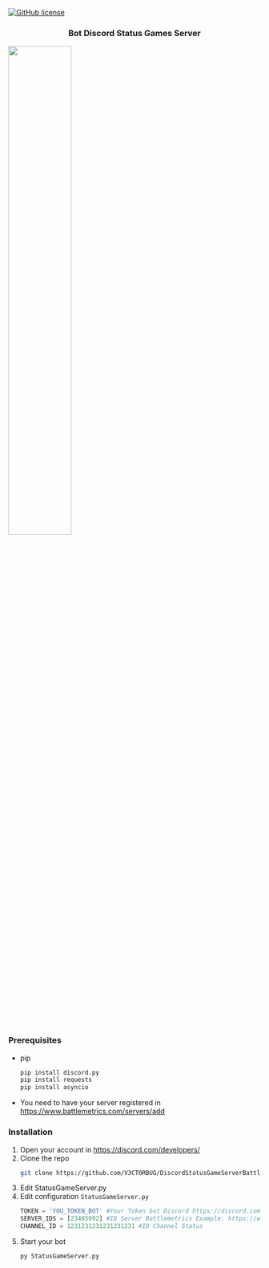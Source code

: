 [![GitHub license](https://img.shields.io/badge/license-Apache-blue.svg)](
https://github.com/V3CT0RBUG/DiscordStatusGameServerBattlemetrics/blob/master/LICENSE)

<h3 align="center">Bot Discord Status Games Server</h3>
<img src="https://i.imgur.com/d2xe7YO.png" align="center" width="50%" height="50%">

### Prerequisites

* pip
  ```sh
  pip install discord.py
  pip install requests
  pip install asyncio
  ```
* You need to have your server registered in https://www.battlemetrics.com/servers/add

### Installation
1. Open your account in https://discord.com/developers/
2. Clone the repo
   ```sh
   git clone https://github.com/V3CT0RBUG/DiscordStatusGameServerBattlemetrics.git
   ``` 
3. Edit StatusGameServer.py 
4. Edit configuration `StatusGameServer.py`
   ```python
   TOKEN = 'YOU_TOKEN_BOT' #Your Token bot Discord https://discord.com/developers/
   SERVER_IDS = [23485992] #ID Server Battlemetrics Example: https://www.battlemetrics.com/servers/rust/23485992  <--- ID Server
   CHANNEL_ID = 1231231231231231231 #ID Channel Status
   ```
5. Start your bot
   ```python
   py StatusGameServer.py
   ```
